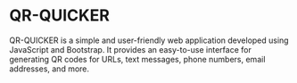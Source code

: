 # QR-QUICKER
QR-QUICKER is a simple and user-friendly web application developed using JavaScript and Bootstrap. It provides an easy-to-use interface for generating QR codes for URLs, text messages, phone numbers, email addresses, and more.
